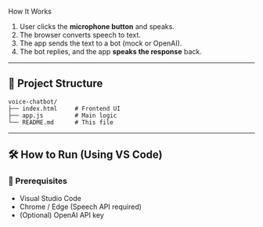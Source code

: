  How It Works

1. User clicks the **microphone button** and speaks.
2. The browser converts speech to text.
3. The app sends the text to a bot (mock or OpenAI).
4. The bot replies, and the app **speaks the response** back.

---

## 📁 Project Structure

```
voice-chatbot/
├── index.html     # Frontend UI
├── app.js         # Main logic
└── README.md      # This file
```

---

## 🛠️ How to Run (Using VS Code)

### 🔧 Prerequisites

- Visual Studio Code
- Chrome / Edge (Speech API required)
- (Optional) OpenAI API key
